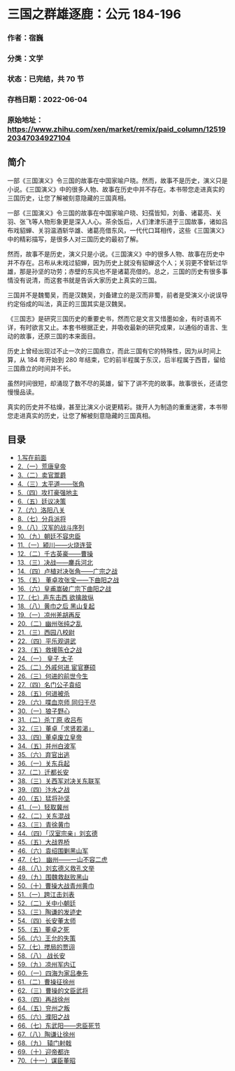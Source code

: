 # 三国之群雄逐鹿：公元 184-196

### 作者：宿巍

### 分类：文学

### 状态：已完结，共 70 节

### 存档日期：2022-06-04

### 原始地址：https://www.zhihu.com/xen/market/remix/paid_column/1251920347034927104


## 简介
一部《三国演义》令三国的故事在中国家喻户晓。然而，故事不是历史，演义只是小说。《三国演义》中的很多人物、故事在历史中并不存在。本书带您走进真实的三国历史，让您了解被刻意隐藏的三国真相。


一部《三国演义》令三国的故事在中国家喻户晓、妇孺皆知，刘备、诸葛亮、关羽、张飞等人物形象更是深入人心。茶余饭后，人们津津乐道于三国故事，诸如吕布戏貂蝉、关羽温酒斩华雄、诸葛亮借东风，一代代口耳相传，这些《三国演义》中的精彩描写，是很多人对三国历史的最初了解。


然而，故事不是历史，演义只是小说。《三国演义》中的很多人物、故事在历史中并不存在。吕布从未戏过貂蝉，因为历史上就没有貂蝉这个人；关羽更不曾斩过华雄，那是孙坚的功劳；赤壁的东风也不是诸葛亮借的。总之，三国的历史有很多事情没有说清，而这套书就是告诉大家历史上真实的三国。


三国并不是魏蜀吴，而是汉魏吴，刘备建立的是汉而非蜀，前者是受演义小说误导约定俗成的叫法，真正的三国其实是汉魏吴。


《三国志》是研究三国历史的重要史书，然而它是文言又惜墨如金，有时语焉不详，有时欲言又止。本套书根据正史，并吸收最新的研究成果，以通俗的语言、生动的故事，还原三国的本来面目。


历史上曾经出现过不止一次的三国鼎立，而此三国有它的特殊性，因为从时间上算，从 184 年开始到 280 年结束，它的前半程属于东汉，后半程属于西晋，留给三国鼎立的时间并不长。


虽然时间很短，却涌现了数不尽的英雄，留下了讲不完的故事。故事很长，还请您慢慢品读。


真实的历史并不枯燥，甚至比演义小说更精彩。拨开人为制造的重重迷雾，本书带您走进真实的历史，让您了解被刻意隐藏的三国真相。




## 目录
- [1.写在前面](1.写在前面.md)<!-- 2021-04-30 09:32 -->
- [2.（一）荒唐皇帝](2.（一）荒唐皇帝.md)<!-- 2020-06-04 09:57 -->
- [3.（二）卖官鬻爵](3.（二）卖官鬻爵.md)<!-- 2020-06-04 09:57 -->
- [4.（三）太平道——张角](4.（三）太平道——张角.md)<!-- 2020-06-04 09:57 -->
- [5.（四）攻打豪强地主](5.（四）攻打豪强地主.md)<!-- 2020-06-04 09:57 -->
- [6.（五）廷议决策](6.（五）廷议决策.md)<!-- 2020-06-04 09:57 -->
- [7.（六）洛阳八关](7.（六）洛阳八关.md)<!-- 2020-06-04 09:57 -->
- [8.（七）分兵派将](8.（七）分兵派将.md)<!-- 2020-06-04 09:57 -->
- [9.（八）汉军的战斗序列](9.（八）汉军的战斗序列.md)<!-- 2020-06-04 09:57 -->
- [10.（九）朝廷不容忠臣](10.（九）朝廷不容忠臣.md)<!-- 2020-06-04 09:57 -->
- [11.（一）颍川——火烧连营](11.（一）颍川——火烧连营.md)<!-- 2020-06-04 09:57 -->
- [12.（二）千古英豪——曹操](12.（二）千古英豪——曹操.md)<!-- 2020-06-04 09:57 -->
- [13.（三）决战——鏖兵河北](13.（三）决战——鏖兵河北.md)<!-- 2020-06-04 09:57 -->
- [14.（四）卢植对决张角——广宗之战](14.（四）卢植对决张角——广宗之战.md)<!-- 2020-06-04 09:57 -->
- [15.（五） 董卓攻张宝——下曲阳之战](15.（五）%20董卓攻张宝——下曲阳之战.md)<!-- 2020-06-04 09:57 -->
- [16.（六）皇甫嵩破广宗下曲阳之战](16.（六）皇甫嵩破广宗下曲阳之战.md)<!-- 2020-06-04 09:57 -->
- [17.（七）声东击西 欲擒故纵](17.（七）声东击西%20欲擒故纵.md)<!-- 2020-06-04 09:57 -->
- [18.（八）黄巾之后 黑山复起](18.（八）黄巾之后%20黑山复起.md)<!-- 2020-06-04 09:57 -->
- [19.（一）凉州羌胡再反](19.（一）凉州羌胡再反.md)<!-- 2020-06-04 09:57 -->
- [20.（二）幽州张纯之乱](20.（二）幽州张纯之乱.md)<!-- 2020-06-04 09:57 -->
- [21.（三）西园八校尉](21.（三）西园八校尉.md)<!-- 2020-06-04 09:57 -->
- [22.（四）平乐观讲武](22.（四）平乐观讲武.md)<!-- 2020-06-04 09:57 -->
- [23.（五）救援陈仓之战](23.（五）救援陈仓之战.md)<!-- 2020-06-04 09:57 -->
- [24.（一） 皇子 太子](24.（一）%20皇子%20太子.md)<!-- 2020-06-04 09:57 -->
- [25.（二）外戚何进 宦官蹇硕](25.（二）外戚何进%20宦官蹇硕.md)<!-- 2020-06-04 09:57 -->
- [26.（三）何进的前世今生](26.（三）何进的前世今生.md)<!-- 2020-06-04 09:57 -->
- [27.（四）名门公子袁绍](27.（四）名门公子袁绍.md)<!-- 2020-06-04 09:57 -->
- [28.（五）何进被杀](28.（五）何进被杀.md)<!-- 2020-06-04 09:57 -->
- [29.（六）喋血京师 同归于尽](29.（六）喋血京师%20同归于尽.md)<!-- 2020-06-04 09:57 -->
- [30.（一）狼子野心](30.（一）狼子野心.md)<!-- 2020-06-04 09:57 -->
- [31.（二）杀丁原 收吕布](31.（二）杀丁原%20收吕布.md)<!-- 2020-06-04 09:57 -->
- [32.（三）董卓「求贤若渴」](32.（三）董卓「求贤若渴」.md)<!-- 2020-06-04 09:57 -->
- [33.（四）董卓废立皇帝](33.（四）董卓废立皇帝.md)<!-- 2020-06-04 09:57 -->
- [34.（五）并州白波军](34.（五）并州白波军.md)<!-- 2020-06-04 09:57 -->
- [35.（六）弃官出逃](35.（六）弃官出逃.md)<!-- 2020-06-04 09:57 -->
- [36.（一）关东兵起](36.（一）关东兵起.md)<!-- 2020-06-04 09:57 -->
- [37.（二）迁都长安](37.（二）迁都长安.md)<!-- 2020-06-04 09:57 -->
- [38.（三）关西军对决关东联军](38.（三）关西军对决关东联军.md)<!-- 2020-06-04 09:57 -->
- [39.（四）汴水之战](39.（四）汴水之战.md)<!-- 2020-06-04 09:57 -->
- [40.（五）猛将孙坚](40.（五）猛将孙坚.md)<!-- 2020-06-04 09:57 -->
- [41.（一）轻取冀州](41.（一）轻取冀州.md)<!-- 2020-06-04 09:57 -->
- [42.（二）关东混战](42.（二）关东混战.md)<!-- 2020-06-04 09:57 -->
- [43.（三）青徐黄巾](43.（三）青徐黄巾.md)<!-- 2020-06-04 09:57 -->
- [44.（四）「汉室宗亲」刘玄德](44.（四）「汉室宗亲」刘玄德.md)<!-- 2020-06-04 09:57 -->
- [45.（五）大战界桥](45.（五）大战界桥.md)<!-- 2020-06-04 09:57 -->
- [46.（六）袁绍围剿黑山军](46.（六）袁绍围剿黑山军.md)<!-- 2020-06-04 09:57 -->
- [47.（七） 幽州——一山不容二虎](47.（七）%20幽州——一山不容二虎.md)<!-- 2020-06-04 09:57 -->
- [48.（八）刘玄德义救孔文举](48.（八）刘玄德义救孔文举.md)<!-- 2020-06-04 09:57 -->
- [49.（九）围魏救赵败黑山](49.（九）围魏救赵败黑山.md)<!-- 2020-06-04 09:57 -->
- [50.（十）曹操大战青州黄巾](50.（十）曹操大战青州黄巾.md)<!-- 2020-06-04 09:57 -->
- [51.（一）跨江击刘表](51.（一）跨江击刘表.md)<!-- 2020-06-04 09:57 -->
- [52.（二）关中小朝廷](52.（二）关中小朝廷.md)<!-- 2020-06-04 09:57 -->
- [53.（三）陶谦的发迹史](53.（三）陶谦的发迹史.md)<!-- 2020-06-04 09:57 -->
- [54.（四）长安董太师](54.（四）长安董太师.md)<!-- 2020-06-04 09:57 -->
- [55.（五）董卓之死](55.（五）董卓之死.md)<!-- 2020-06-04 09:57 -->
- [56.（六）王允的失策](56.（六）王允的失策.md)<!-- 2020-06-04 09:57 -->
- [57.（七）搅局的贾诩](57.（七）搅局的贾诩.md)<!-- 2020-06-04 09:57 -->
- [58.（八） 战长安](58.（八）%20战长安.md)<!-- 2020-06-04 09:57 -->
- [59.（九）凉州军内讧](59.（九）凉州军内讧.md)<!-- 2020-06-04 09:57 -->
- [60.（一）四海为家吕奉先](60.（一）四海为家吕奉先.md)<!-- 2020-06-04 09:57 -->
- [61.（二）曹操征徐州](61.（二）曹操征徐州.md)<!-- 2020-06-04 09:57 -->
- [62.（三）曹操的文臣武将](62.（三）曹操的文臣武将.md)<!-- 2020-06-04 09:57 -->
- [63.（四）再战徐州](63.（四）再战徐州.md)<!-- 2020-06-04 09:57 -->
- [64.（五）兖州之叛](64.（五）兖州之叛.md)<!-- 2020-06-04 09:57 -->
- [65.（六）濮阳之战](65.（六）濮阳之战.md)<!-- 2020-06-04 09:57 -->
- [66.（七）东武阳——忠臣死节](66.（七）东武阳——忠臣死节.md)<!-- 2020-06-04 09:57 -->
- [67.（八）陶谦让徐州](67.（八）陶谦让徐州.md)<!-- 2020-06-04 09:57 -->
- [68.（九） 辕门射戟](68.（九）%20辕门射戟.md)<!-- 2020-06-04 09:57 -->
- [69.（十）迎帝都许](69.（十）迎帝都许.md)<!-- 2020-06-04 09:57 -->
- [70.（十一）谋臣董昭](70.（十一）谋臣董昭.md)<!-- 2020-06-04 09:57 -->